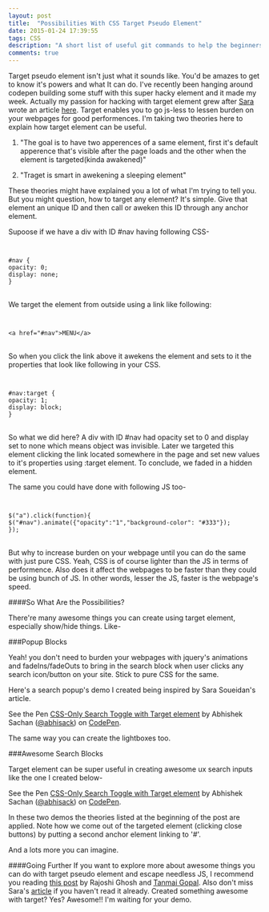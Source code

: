 ```yaml
---
layout: post
title:  "Possibilities With CSS Target Pseudo Element"
date: 2015-01-24 17:39:55
tags: CSS
description: "A short list of useful git commands to help the beginners get started with GIT and Github."
comments: true
---
```


Target pseudo element isn't just what it sounds like. You'd be amazes to get to know it's powers and what It can do. I've recently been hanging around codepen building some stuff with this super hacky element and it made my week. Actually my passion for hacking with target element grew after [Sara](https://twitter.com/SaraSoueidan) wrote an article [here](http://blogs.adobe.com/dreamweaver/2015/01/using-the-css-target-selector-to-create-javascript-less-ui-effects.html).
Target enables you to go js-less to lessen burden on your webpages for good performences.
I'm taking two theories here to explain how target element can be useful.

1. "The goal is to have two apperences of a same element, first it's default apperence that's visible after the page loads and the other when the element is targeted(kinda awakened)"

2. "Traget is smart in awekening a sleeping element"

These theories might have explained you a lot of what I'm trying to tell you. But you might question, how to target any element? It's simple. Give that element an unique ID and then call or aweken this ID through any anchor element.

Supoose if we have a div with ID #nav having following CSS-

<pre>
<code class="language-css">

#nav {
opacity: 0;
display: none;
}
</code>
</pre>

We target the element from outside using a link like following:

<pre>
<code class="language-markup">

&lt;a href="#nav">MENU&lt;/a>
</code>
</pre>

So when you click the link above it awekens the element and sets to it the properties that look like following in your CSS.

<pre>
<code class="language-css">

#nav:target {
opacity: 1;
display: block;
}
</code>
</pre>

So what we did here? A div with ID #nav had opacity set to 0 and display set to none which means object was invisible. Later we targeted this element clicking the link located somewhere in the page and set new values to it's properties using :target element. To conclude, we faded in a hidden element.

The same you could have done with following JS too-

<pre>
<code class="language-javascript">

$("a").click(function){
$("#nav").animate({"opacity":"1","background-color": "#333"});
});
</code>
</pre>

But why to increase burden on your webpage until you can do the same with just pure CSS. Yeah, CSS is of course lighter than the JS in terms of performence. Also does it affect the webpages to be faster than they could be using bunch of JS. In other words, lesser the JS, faster is the webpage's speed.

####So What Are the Possibilities?

There're many awesome things you can create using target element, especially show/hide things. Like-

###Popup Blocks

Yeah! you don't need to burden your webpages with jquery's animations and fadeIns/fadeOuts to bring in the search block when user clicks any search icon/button on your site. Stick to pure CSS for the same.

Here's a search popup's demo I created being inspired by Sara Soueidan's article.

<p data-height="268" data-theme-id="0" data-slug-hash="KwqNbv" data-default-tab="result" data-user="abhisack" class='codepen'>See the Pen <a href='http://codepen.io/abhisack/pen/KwqNbv/'>CSS-Only Search Toggle with Target element</a> by Abhishek Sachan (<a href='http://codepen.io/abhisack'>@abhisack</a>) on <a href='http://codepen.io'>CodePen</a>.</p>
<script async src="//assets.codepen.io/assets/embed/ei.js"></script>

The same way you can create the lightboxes too.

###Awesome Search Blocks

Target element can be super useful in creating awesome ux search inputs like the one I created below-

<p data-height="268" data-theme-id="0" data-slug-hash="MYoELr" data-default-tab="result" data-user="abhisack" class='codepen'>See the Pen <a href='http://codepen.io/abhisack/pen/MYoELr/'>CSS-Only Search Toggle with Target element</a> by Abhishek Sachan (<a href='http://codepen.io/abhisack'>@abhisack</a>) on <a href='http://codepen.io'>CodePen</a>.</p>
<script async src="//assets.codepen.io/assets/embed/ei.js"></script>

In these two demos the theories listed at the beginning of the post are applied. Note how we come out of the targeted element (clicking close buttons) by putting a second anchor element linking to '#'.

And a lots more you can imagine.

####Going Further
If you want to explore more about awesome things you can do with target pseudo element and escape needless JS, I recommend you reading [this post](http://css-tricks.com/tour-performant-responsive-css-site/) by Rajoshi Ghosh and [Tanmai Gopal](http://codepen.io/tanmaig). Also don't miss Sara's [article](http://blogs.adobe.com/dreamweaver/2015/01/using-the-css-target-selector-to-create-javascript-less-ui-effects.html) if you haven't read it already.
Created something awesome with target? Yes? Awesome!! I'm waiting for your demo.






